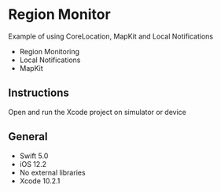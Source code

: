# Region Monitor

Example of using CoreLocation, MapKit and Local Notifications

- Region Monitoring
- Local Notifications
- MapKit

## Instructions

Open and run the Xcode project on simulator or device

## General

- Swift 5.0
- iOS 12.2
- No external libraries
- Xcode 10.2.1

